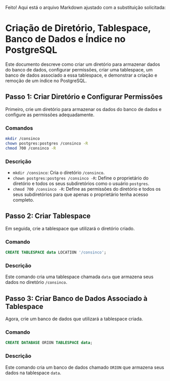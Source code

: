 Feito! Aqui está o arquivo Markdown ajustado com a substituição solicitada:

# Criação de Diretório, Tablespace, Banco de Dados e Índice no PostgreSQL

Este documento descreve como criar um diretório para armazenar dados do banco de dados, configurar permissões, criar uma tablespace, um banco de dados associado a essa tablespace, e demonstrar a criação e remoção de um índice no PostgreSQL.

## Passo 1: Criar Diretório e Configurar Permissões

Primeiro, crie um diretório para armazenar os dados do banco de dados e configure as permissões adequadamente.

### Comandos

```bash
mkdir /consinco
chown postgres:postgres /consinco -R
chmod 700 /consinco -R
```

### Descrição

* `mkdir /consinco`: Cria o diretório `/consinco`.
* `chown postgres:postgres /consinco -R`: Define o proprietário do diretório e todos os seus subdiretórios como o usuário `postgres`.
* `chmod 700 /consinco -R`: Define as permissões do diretório e todos os seus subdiretórios para que apenas o proprietário tenha acesso completo.

## Passo 2: Criar Tablespace

Em seguida, crie a tablespace que utilizará o diretório criado.

### Comando

```sql
CREATE TABLESPACE data LOCATION '/consinco';
```

### Descrição

Este comando cria uma tablespace chamada `data` que armazena seus dados no diretório `/consinco`.

## Passo 3: Criar Banco de Dados Associado à Tablespace

Agora, crie um banco de dados que utilizará a tablespace criada.

### Comando

```sql
CREATE DATABASE ORION TABLESPACE data;
```

### Descrição

Este comando cria um banco de dados chamado `ORION` que armazena seus dados na tablespace `data`.
